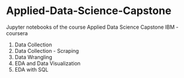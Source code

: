 # Applied-Data-Science-Capstone
Jupyter notebooks of the course Applied Data Science Capstone IBM - coursera
1) Data Collection
2) Data Collection - Scraping
3) Data Wrangling
4) EDA and Data Visualization
5) EDA with SQL

